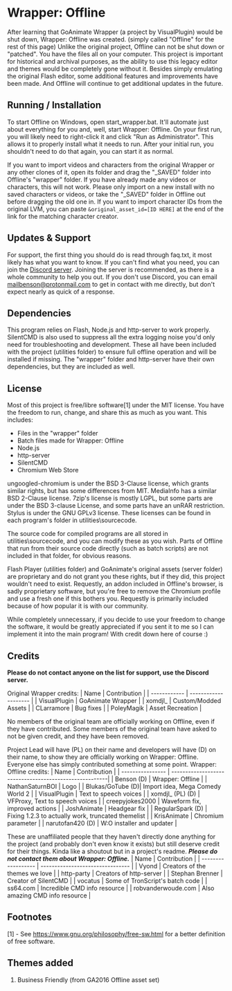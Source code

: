 # Wrapper: Offline
After learning that GoAnimate Wrapper (a project by VisualPlugin) would be shut down, Wrapper: Offline was created. (simply called "Offline" for the rest of this page) Unlike the original project, Offline can not be shut down or "patched". You have the files all on your computer. This project is important for historical and archival purposes, as the ability to use this legacy editor and themes would be completely gone without it. Besides simply emulating the original Flash editor, some additional features and improvements have been made. And Offline will continue to get additional updates in the future.

## Running / Installation
To start Offline on Windows, open start_wrapper.bat. It'll automate just about everything for you and, well, start Wrapper: Offline. On your first run, you will likely need to right-click it and click "Run as Administrator". This allows it to properly install what it needs to run. After your initial run, you shouldn't need to do that again, you can start it as normal.

If you want to import videos and characters from the original Wrapper or any other clones of it, open its folder and drag the "_SAVED" folder into Offline's "wrapper" folder. If you have already made any videos or characters, this will not work. Please only import on a new install with no saved characters or videos, or take the "_SAVED" folder in Offline out before dragging the old one in. If you want to import character IDs from the original LVM, you can paste `&original_asset_id=[ID HERE]` at the end of the link for the matching character creator.

## Updates & Support
For support, the first thing you should do is read through faq.txt, it most likely has what you want to know. If you can't find what you need, you can join the [Discord server](https://discord.gg/Kf7BzSw). Joining the server is recommended, as there is a whole community to help you out. If you don't use Discord, you can email mailbenson@protonmail.com to get in contact with me directly, but don't expect nearly as quick of a response.

## Dependencies
This program relies on Flash, Node.js and http-server to work properly. SilentCMD is also used to suppress all the extra logging noise you'd only need for troubleshooting and development. These all have been included with the project (utilities folder) to ensure full offline operation and will be installed if missing. The "wrapper" folder and http-server have their own dependencies, but they are included as well.

## License
Most of this project is free/libre software[1] under the MIT license. You have the freedom to run, change, and share this as much as you want.
This includes:
  - Files in the "wrapper" folder
  - Batch files made for Wrapper: Offline
  - Node.js
  - http-server
  - SilentCMD
  - Chromium Web Store

ungoogled-chromium is under the BSD 3-Clause license, which grants similar rights, but has some differences from MIT. MediaInfo has a similar BSD 2-Clause license. 7zip's license is mostly LGPL, but some parts are under the BSD 3-clause License, and some parts have an unRAR restriction. Stylus is under the GNU GPLv3 license. These licenses can be found in each program's folder in utilities\sourcecode.

The source code for compiled programs are all stored in utilities\sourcecode, and you can modify these as you wish. Parts of Offline that run from their source code directly (such as batch scripts) are not included in that folder, for obvious reasons.

Flash Player (utilities folder) and GoAnimate's original assets (server folder) are proprietary and do not grant you these rights, but if they did, this project wouldn't need to exist. Requestly, an addon included in Offline's browser, is sadly proprietary software, but you're free to remove the Chromium profile and use a fresh one if this bothers you. Requestly is primarily included because of how popular it is with our community.

While completely unnecessary, if you decide to use your freedom to change the software, it would be greatly appreciated if you sent it to me so I can implement it into the main program! With credit down here of course :)

## Credits
**Please do not contact anyone on the list for support, use the Discord server.**

Original Wrapper credits:
| Name         | Contribution         |
| ------------ | -------------------- |
| VisualPlugin | GoAnimate Wrapper    |
| xomdjl_      | Custom/Modded Assets |
| CLarramore   | Bug fixes            |
| PoleyMagik   | Asset Recreation     |

No members of the original team are officially working on Offline, even if they have contributed. Some members of the original team have asked to not be given credit, and they have been removed.

Project Lead will have (PL) on their name and developers will have (D) on their name, to show they are officially working on Wrapper: Offline. Everyone else has simply contributed something at some point.
Wrapper: Offline credits:
| Name             | Contribution                                           |
| ---------------- | -------------------------------------------------------|
| Benson (D)       | Wrapper: Offline                                       |
| NathanSaturnBOI  | Logo                                                   |
| Blukas/GoTube (D)| Import idea, Mega Comedy World 2                       |
| VisualPlugin     | Text to speech voices                                  |
| xomdjl_ (PL) (D) | VFProxy, Text to speech voices                         |
| creepyjokes2000  | Waveform fix, improved actions                         |
| JoshAnimate      | Headgear fix                                           |
| RegularSpark (D) | Fixing 1.2.3 to actually work, truncated themelist     |
| KrisAnimate      | Chromium parameter                                     |
| narutofan420 (D) | W:O installer and updater                              |

These are unaffiliated people that they haven't directly done anything for the project (and probably don't even know it exists) but still deserve credit for their things. Kinda like a shoutout but in a project's readme. ***Please do not contact them about Wrapper: Offline.***
| Name               | Contribution                     |
| ------------------ | -------------------------------- |
| Vyond              | Creators of the themes we love   |
| http-party         | Creators of http-server          |
| Stephan Brenner    | Creator of SilentCMD             |
| vocatus            | Some of TronScript's batch code  |
| ss64.com           | Incredible CMD info resource     |
| robvanderwoude.com | Also amazing CMD info resource   |

## Footnotes
[1] - See <https://www.gnu.org/philosophy/free-sw.html> for a better definition of free software.

## Themes added
1. Business Friendly (from GA2016 Offline asset set)
